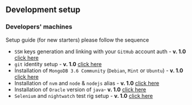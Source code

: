 Development setup
---

### Developers' machines 

Setup guide (for new starters) please follow the sequence

 * `SSH` keys generation and linking with your `GitHub` account auth - __v. 1.0__ [click here](https://help.github.com/articles/connecting-to-github-with-ssh/)
 * `git` identity setup - __v. 1.0__ [click here](docs/git-id.md)
 * Installation of `MongoDB 3.6 Community` (`Debian`, `Mint` or `Ubuntu`) - __v. 1.0__ [click here](docs/MongoDB.md)
 * Installation of `nvm` and `node` & `nodejs` alias - __v. 1.0__ [click here](docs/nvm-node.md)
 * Installation of `Oracle` version of `java`- __v. 1.0__ [click here](docs/Oracle-java.md)
 * `Selenium` and `nightwatch` test rig setup - __v. 1.0__ [click here](docs/Selenium-nightwatch.md)
